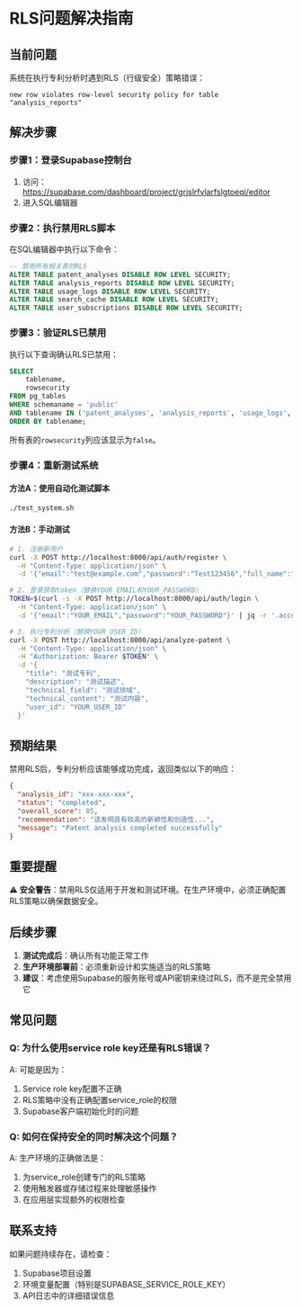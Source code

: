 # RLS问题解决指南

## 当前问题
系统在执行专利分析时遇到RLS（行级安全）策略错误：
```
new row violates row-level security policy for table "analysis_reports"
```

## 解决步骤

### 步骤1：登录Supabase控制台
1. 访问：https://supabase.com/dashboard/project/grjslrfvlarfslgtoeqi/editor
2. 进入SQL编辑器

### 步骤2：执行禁用RLS脚本
在SQL编辑器中执行以下命令：

```sql
-- 禁用所有相关表的RLS
ALTER TABLE patent_analyses DISABLE ROW LEVEL SECURITY;
ALTER TABLE analysis_reports DISABLE ROW LEVEL SECURITY;
ALTER TABLE usage_logs DISABLE ROW LEVEL SECURITY;
ALTER TABLE search_cache DISABLE ROW LEVEL SECURITY;
ALTER TABLE user_subscriptions DISABLE ROW LEVEL SECURITY;
```

### 步骤3：验证RLS已禁用
执行以下查询确认RLS已禁用：

```sql
SELECT 
    tablename,
    rowsecurity 
FROM pg_tables 
WHERE schemaname = 'public' 
AND tablename IN ('patent_analyses', 'analysis_reports', 'usage_logs', 'search_cache', 'user_subscriptions')
ORDER BY tablename;
```

所有表的`rowsecurity`列应该显示为`false`。

### 步骤4：重新测试系统

#### 方法A：使用自动化测试脚本
```bash
./test_system.sh
```

#### 方法B：手动测试
```bash
# 1. 注册新用户
curl -X POST http://localhost:8000/api/auth/register \
  -H "Content-Type: application/json" \
  -d '{"email":"test@example.com","password":"Test123456","full_name":"Test User"}'

# 2. 登录获取token（替换YOUR_EMAIL和YOUR_PASSWORD）
TOKEN=$(curl -s -X POST http://localhost:8000/api/auth/login \
  -H "Content-Type: application/json" \
  -d '{"email":"YOUR_EMAIL","password":"YOUR_PASSWORD"}' | jq -r '.access_token')

# 3. 执行专利分析（替换YOUR_USER_ID）
curl -X POST http://localhost:8000/api/analyze-patent \
  -H "Content-Type: application/json" \
  -H "Authorization: Bearer $TOKEN" \
  -d '{
    "title": "测试专利",
    "description": "测试描述",
    "technical_field": "测试领域",
    "technical_content": "测试内容",
    "user_id": "YOUR_USER_ID"
  }'
```

## 预期结果

禁用RLS后，专利分析应该能够成功完成，返回类似以下的响应：

```json
{
  "analysis_id": "xxx-xxx-xxx",
  "status": "completed",
  "overall_score": 85,
  "recommendation": "该发明具有较高的新颖性和创造性...",
  "message": "Patent analysis completed successfully"
}
```

## 重要提醒

⚠️ **安全警告**：禁用RLS仅适用于开发和测试环境。在生产环境中，必须正确配置RLS策略以确保数据安全。

## 后续步骤

1. **测试完成后**：确认所有功能正常工作
2. **生产环境部署前**：必须重新设计和实施适当的RLS策略
3. **建议**：考虑使用Supabase的服务账号或API密钥来绕过RLS，而不是完全禁用它

## 常见问题

### Q: 为什么使用service role key还是有RLS错误？
A: 可能是因为：
1. Service role key配置不正确
2. RLS策略中没有正确配置service_role的权限
3. Supabase客户端初始化时的问题

### Q: 如何在保持安全的同时解决这个问题？
A: 生产环境的正确做法是：
1. 为service_role创建专门的RLS策略
2. 使用触发器或存储过程来处理敏感操作
3. 在应用层实现额外的权限检查

## 联系支持

如果问题持续存在，请检查：
1. Supabase项目设置
2. 环境变量配置（特别是SUPABASE_SERVICE_ROLE_KEY）
3. API日志中的详细错误信息
